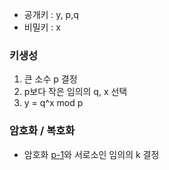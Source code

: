 - 공개키 : y, p,q
- 비밀키 : x

### 키생성
1. 큰 소수 p 결정
2. p보다 작은 임의의 q, x 선택
3. y = q^x mod p

### 암호화 / 복호화
- 암호화 
<u>p-1</u>와 서로소인 임의의 k 결정
